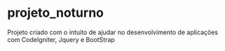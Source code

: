 # projeto_noturno
Projeto criado com o intuito de ajudar no desenvolvimento de aplicações com CodeIgniter, Jquery e BootStrap
